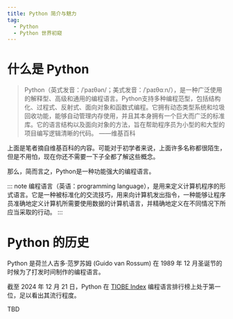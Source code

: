 ```yaml
---
title: Python 简介与魅力
tag: 
  - Python
  - Python 世界初窥
---
```


# 什么是 Python

> Python（英式发音：/ˈpaɪθən/；美式发音：/ˈpaɪθɑːn/），是一种广泛使用的解释型、高级和通用的编程语言。Python支持多种编程范型，包括结构化、过程式、反射式、面向对象和函数式编程。它拥有动态类型系统和垃圾回收功能，能够自动管理内存使用，并且其本身拥有一个巨大而广泛的标准库。它的语言结构以及面向对象的方法，旨在帮助程序员为小型的和大型的项目编写逻辑清晰的代码。 ——维基百科

上面是笔者摘自维基百科的内容。可能对于初学者来说，上面许多名称都很陌生，但是不用怕，现在你还不需要一下子全都了解这些概念。

那么，简而言之，Python是一种功能强大的编程语言。

::: note
编程语言（英语：programming language），是用来定义计算机程序的形式语言。它是一种被标准化的交流技巧，用来向计算机发出指令，一种能够让程序员准确地定义计算机所需要使用数据的计算机语言，并精确地定义在不同情况下所应当采取的行动。
:::


# Python 的历史
Python 是荷兰人吉多·范罗苏姆 (Guido van Rossum) 在 1989 年 12 月圣诞节的时候为了打发时间制作的编程语言。

截至 2024 年 12 月 21 日，Python 在 [TIOBE Index](https://www.tiobe.com/tiobe-index/) 编程语言排行榜上处于第一位，足以看出其流行程度。

TBD